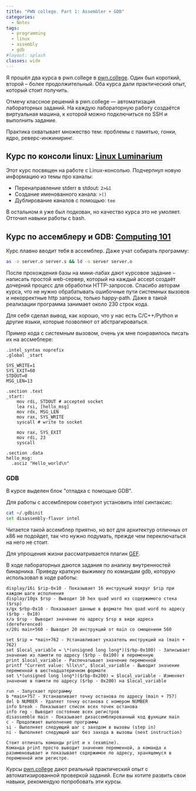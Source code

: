 ```yaml
---
title: "PWN college. Part 1: Assembler + GDB"
categories:
  - Notes
tags:
  - programming
  - linux
  - assembly
  - gdb
#layout: splash
classes: wide
---
```

Я прошёл два курса в pwn.college в [pwn.college](https://pwn.college). Один был короткий, второй – более продолжительный. Оба курса дали практический опыт, который стоит получить.  

Отмечу классное решений в pwn.college — автоматизация лабораторных заданий. На каждую лабораторную работу создаётся виртуальная машина, к которой можно подключиться по SSH и выполнить задание.  

Практика охватывает множество тем: проблемы с памятью, гонки, ядро, реверс-инжиниринг.  
## Курс по консоли linux: [Linux Luminarium](https://pwn.college/linux-luminarium/)
Этот курс посвящен на работе с Linux-консолью. Подчерпнул новую информацию из темы про каналы:
- Перенаправление stderr в stdout: `2>&1`
- Создание именованного канала: `>()`
- Дублирование каналов с помощью: `tee`  

В остальном я уже был подкован, но качество курса это не умоляет. Отточил навыки работы с bash.  

## Курс по ассемблеру и GDB: [Computing 101](https://pwn.college/computing-101/)
Курс плавно вводит тебя в ассемблер. Даже учат собирать программу:
```bash
as -o server.o server.s && ld -o server server.o
```
После прохождения базы на мини-лабах дают курсовое задание – написать простой web-сервер, который на каждый accept создаёт дочерний процесс для обработки HTTP-запросов. Спасибо авторам курса, что не нужно обрабатывать ошибочные пути системных вызовов и некорректные http запросы, только happy-path. Даже в такой реализации программа занимает около 230 строк кода.  

Для себя сделал вывод, как хорошо, что у нас есть C/C++/Python и другие языки, которые позволяют от абстрагироваться.  

Пример кода с системным вызовом, очень уж мне понравилось писать их на ассмеблере:
```
.intel_syntax noprefix
.global _start

SYS_WRITE=1
SYS_EXIT=60
STDOUT=0
MSG_LEN=13

.section .text
_start:
    mov rdi, STDOUT # accepted socket
    lea rsi, [hello_msg]
    mov rdx, MSG_LEN
    mov rax, SYS_WRITE
    syscall # write to socket

    mov rax, SYS_EXIT
    mov rdi, 23
    syscall

.section .data
hello_msg:
  .asciz "Hello_world\n"
```

### GDB
В курсе выделен блок "отладка с помощью GDB".  

Для работы с ассемблером советуют установить intel синтаксис:
```bash
cat ~/.gdbinit
set disassembly-flavor intel
```
Читается такой ассемблер приятно, но вот для архитектур отличных от x86 не подойдет, так что нужно подумать, прежде чем переключаться на него не стоит.  

Для упрощения жизни рассматривается плагин [GEF](https://github.com/hugsy/gef).  

В ходе лабораторных даются задания по анализу внутренностей бинарника. Приведу краткую выжимку по командам gdb, которую использовал в ходе работы:
```
display/16i $rip-0x10 - Показывает 16 инструкций вокруг $rip при каждом шаге исполнения
display/10gx $rsp - Выводит 10 hex quad word из содержимого стека ($rsp)
x/gx $rbp-0x10 - Показывает данные в формате hex quad word по адресу ($rbp - 0x10)
x/a $rsp - Выводит значение по адресу $rsp в виде адреса (dereferenced)
x/20i main+560 - Выводит 20 инструкций от main со смещением 560

set $rip = *main+762 - Устанавливает указатель инструкций на (main + 762)
set $local_variable = \*(unsigned long long*)($rbp-0x100) - Записывает значение из памяти по адресу ($rbp - 0x100) в переменную
print $local_variable - Распечатывает значение переменной
printf "Current value: %llx\n", $local_variable - Выводит значение переменной в шестнадцатеричном формате
set \*(unsigned long long*)($rbp-0x200) = $local_variable - Изменяет значение в памяти по адресу ($rbp - 0x200) на $local_variable

run - Запускает программу
b *main+757 - Устанавливает точку останова по адресу (main + 757)
del b NUMBER - Удаляет точку останова с номером NUMBER
info break - Показывает список всех точек останова
info reg - Выводит состояние всех регистров
disassemble main - Показывает дизассемблированный код функции main
c - Продолжает выполнение программы
si - Выполняет следующий шаг с заходом в вызовы (step in)
ni - Выполняет следующий шаг без захода в вызовы (next instruction)

Стоит отличать команды print и x (examine). 
Команда print просто выводит значение переменной, а команда x разименовывает и показывает содержимое по адресу, хранящемуся в переменной или регистре.
```

Курсы [pwn.college](https://pwn.college) дают реальный практический опыт с автоматизированной проверкой заданий. Если вы хотите развить свои навыки, рекомендую попробовать эти курсы.  